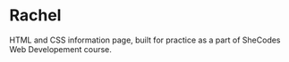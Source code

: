 # Rachel
HTML and CSS information page, built for practice
as a part of SheCodes Web Developement course.
